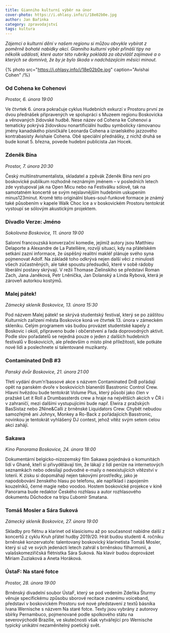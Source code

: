 ```yaml
---
title: Gianniho kulturní výběr na únor
cover-photo: https://i.ohlasy.info/i/18e02b0e.jpg
author: Jan Bařinka
category: zpravodajství
tags: kultura
---
```


*Zájemci o kulturní dění v našem regionu si můžou obvykle vybírat z poměrně bohaté nabídky akcí. Gianniho kulturní výběr přináší tipy na několik událostí, které autor této rubriky pokládá za obzvlášť zajímavé a o kterých se domnívá, že by je bylo škoda v nadcházejícím měsíci minout.*

{% photo src="https://i.ohlasy.info/i/18e02b0e.jpg" caption="Avishai Cohen" /%}

### Od Cohena ke Cohenovi

*Prostor, 6. února 19:00*

Ve čtvrtek 6. února pokračuje cyklus Hudebních exkurzí v Prostoru první ze dvou přednášek připravených ve spolupráci s Muzeem regionu Boskovicka a věnovaných židovské hudbě. Nese název od Cohena ke Cohenovi a tematicky pokrývá židovskou nonartificiální hudbu symbolicky rámovanou jmény kanadského písničkáře Leonarda Cohena a izraelského jazzového kontrabasisty Avishaie Cohena. Obě speciální přednášky, z nichž druhá se bude konat 5. března, povede hudební publicista Jan Hocek.

### Zdeněk Bína

*Prostor, 7. února 20:30*

Český multiinstrumentalista, skladatel a zpěvák Zdeněk Bína není pro boskovické publikum rozhodně neznámým jménem – v posledních letech zde vystupoval jak na Open Micu nebo na Festiválku sólově, tak na samotatném koncertě se svým nejslavnějším hudebním uskupením minus123minut. Kromě této originální blues-soul-funkové formace je známý také působením v kapele Walk Choc Ice a v boskovickém Prostoru tentokrát vystoupí se sólovým akustickým projektem.

### Divadlo Verze: Jméno

*Sokolovna Boskovice, 11. února 19:00*

Salonní francouzská konverzační komedie, jejímiž autory jsou Matthieu Delaporte a Alexandre de La Patellière, rozvíjí situaci, kdy na přátelském setkání zazní informace, že úspěšný realitní makléř plánuje svého syna pojmenovat Adolf. Na základě toho odkrývá nejen další věci z minulosti všech zúčastněných, ale také spoustu předsudků, které v sobě rádoby liberální postavy skrývají. V režii Thomase Zielinskiho se představí Roman Zach, Jana Janěková, Petr Lněnička, Jan Dolanský a Linda Rybová, která je zároveň autorkou kostýmů.

### Malej pátek!

*Zámecký skleník Boskovice, 13. února 15:30*

Pod názvem Malej pátek! se skrývá studentský festival, který se po záštitou Kulturních zařízení města Boskovice koná ve čtvrtek 13. února v zámeckém skleníku. Celým programem vás budou provázet studentské kapely z Boskovic i okolí, připraveno bude i občerstvení a řada doprovodných aktivit. Podle slov pořadatelů se nejedná pouze o jeden z dalších hudebních festivalů v Boskovicích, ale především o místo plné příležitostí, kde potkáte nové lidi a poslechnete si talentované muzikanty.

### Contaminated DnB #3

*Panský dvůr Boskovice, 21. února 21:00*

Třetí vydání drum’n’bassové akce s názvem Contaminated DnB pořádají opět na panském dvoře v boskovicích blanenští Basstronic Control Crew. Hlavní hvězdou bude tentokrát Volume Plus, který působí jako člen v pražské Let it Roll a Drumbassterds crew a hraje na největších akcích v ČR i v zahraničí, mezi dalšími vystupujícími bude např. Elwira z pražských BasSistaz nebo 2Nine&Calli z brněnské Liquidators Crew. Chybět nebudou samozřejmě ani Johnyx, Monkey a Ro-Back z pořádajících Basstronic, novinkou je tentokrát vyhlášený DJ contest, jehož vítěz svým setem celou akci zahájí.

### Sakawa

*Kino Panorama Boskovice, 24. února 18:00*

Dokumentární belgicko-nizozemský film Sakawa pojednává o komunitách lidí v Ghaně, kteří si přivydělávají tím, že lákají z lidí peníze na internetových seznamkách nebo odesílají podvodné e-maily o neexistujících vítězství v loterii. K zisku si dopomáhají nejen takovými prostředky, jako je napodobování ženského hlasu po telefonu, ale například i zapojením kouzelníků, černé magie nebo voodoo. Hostem boskovické projekce v kině Panorama bude redaktor Českého rozhlasu a autor rozhlasového dokumentu Důchodce na tripu Ľubomír Smatana.

### Tomáš Mosler a Sára Suková

*Zámecký skleník Boskovice, 27. února 19:00*

Skladby pro flétnu a klarinet od klasicismu až po současnost nabídne další z koncertů z cyklu Kruh přátel hudby 2019/20. Hrát budou studenti 4. ročníku brněnské konzervatoře: talentovaný boskovický klarinetista Tomáš Mosler, který si už ve svých jedenácti letech zahrál s brněnskou filharmonií, a valašskomeziříčská flétnistka Sára Suková. Na klavír budou doprovázet Miriam Zuziaková a Aneta Horáková.

### ÚstaF: Na staré fotce

*Prostor, 28. února 19:00*

Brněnský divadelní soubor ÚstaF, který se pod vedením Zdeňka Šturmy věnuje specifickému způsobu sborové recitace zvanému voiceband, představí v boskovickém Prostoru své nové představení z textů básníka Ivana Wernische s názvem Na staré fotce. Texty jsou vybrány z autorovy sbírky Pernambuco, pojmenované podle spolkového státu na severovýchodě Brazílie, ve skutečnosti však vytvářející pro Wernische typický unikátní nezaměnitelný poetický svět.
